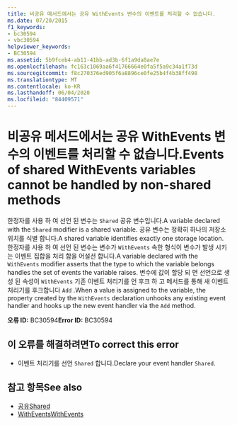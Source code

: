```yaml
---
title: 비공유 메서드에서는 공유 WithEvents 변수의 이벤트를 처리할 수 없습니다.
ms.date: 07/20/2015
f1_keywords:
- bc30594
- vbc30594
helpviewer_keywords:
- BC30594
ms.assetid: 5b9fceb4-ab11-41bb-ad3b-6f1a9da8ae7e
ms.openlocfilehash: fc163c1069aa6f41766664e0fa5f5a9c34a1f73d
ms.sourcegitcommit: f8c270376ed905f6a8896ce0fe25b4f4b38ff498
ms.translationtype: MT
ms.contentlocale: ko-KR
ms.lasthandoff: 06/04/2020
ms.locfileid: "84409571"
---
```

# <a name="events-of-shared-withevents-variables-cannot-be-handled-by-non-shared-methods"></a><span data-ttu-id="9bacb-102">비공유 메서드에서는 공유 WithEvents 변수의 이벤트를 처리할 수 없습니다.</span><span class="sxs-lookup"><span data-stu-id="9bacb-102">Events of shared WithEvents variables cannot be handled by non-shared methods</span></span>
<span data-ttu-id="9bacb-103">한정자를 사용 하 여 선언 된 변수는 `Shared` 공유 변수입니다.</span><span class="sxs-lookup"><span data-stu-id="9bacb-103">A variable declared with the `Shared` modifier is a shared variable.</span></span> <span data-ttu-id="9bacb-104">공유 변수는 정확히 하나의 저장소 위치를 식별 합니다.</span><span class="sxs-lookup"><span data-stu-id="9bacb-104">A shared variable identifies exactly one storage location.</span></span> <span data-ttu-id="9bacb-105">한정자를 사용 하 여 선언 된 변수는 변수가 `WithEvents` 속한 형식이 변수가 발생 시키는 이벤트 집합을 처리 함을 어설션 합니다.</span><span class="sxs-lookup"><span data-stu-id="9bacb-105">A variable declared with the `WithEvents` modifier asserts that the type to which the variable belongs handles the set of events the variable raises.</span></span> <span data-ttu-id="9bacb-106">변수에 값이 할당 되 면 선언으로 생성 된 속성이 `WithEvents` 기존 이벤트 처리기를 언 후크 하 고 메서드를 통해 새 이벤트 처리기를 후크합니다 `Add` .</span><span class="sxs-lookup"><span data-stu-id="9bacb-106">When a value is assigned to the variable, the property created by the `WithEvents` declaration unhooks any existing event handler and hooks up the new event handler via the `Add` method.</span></span>  
  
 <span data-ttu-id="9bacb-107">**오류 ID:** BC30594</span><span class="sxs-lookup"><span data-stu-id="9bacb-107">**Error ID:** BC30594</span></span>  
  
## <a name="to-correct-this-error"></a><span data-ttu-id="9bacb-108">이 오류를 해결하려면</span><span class="sxs-lookup"><span data-stu-id="9bacb-108">To correct this error</span></span>  
  
- <span data-ttu-id="9bacb-109">이벤트 처리기를 선언 `Shared` 합니다.</span><span class="sxs-lookup"><span data-stu-id="9bacb-109">Declare your event handler `Shared`.</span></span>  
  
## <a name="see-also"></a><span data-ttu-id="9bacb-110">참고 항목</span><span class="sxs-lookup"><span data-stu-id="9bacb-110">See also</span></span>

- [<span data-ttu-id="9bacb-111">공유</span><span class="sxs-lookup"><span data-stu-id="9bacb-111">Shared</span></span>](../modifiers/shared.md)
- [<span data-ttu-id="9bacb-112">WithEvents</span><span class="sxs-lookup"><span data-stu-id="9bacb-112">WithEvents</span></span>](../modifiers/withevents.md)
